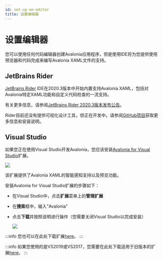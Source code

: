 ```yaml
---
id: set-up-an-editor
title: 设置编辑器
---
```


# 设置编辑器

您可以使用任何代码编辑器创建Avalonia应用程序，但是使用IDE将为您提供使用预览器和代码完成来编写Avalonia XAML文件的支持。

## JetBrains Rider

[JetBrains Rider](https://www.jetbrains.com/rider/) IDE在2020.3版本中开始内置支持Avalonia XAML，包括对Avalonia特定XAML功能和自定义代码检查的一流支持。

有关更多信息，请参阅[JetBrains Rider 2020.3版本发布公告](https://www.jetbrains.com/rider/whatsnew/2020-3/#version-2020-3-avalonia-support)。

Rider目前还没有提供可视化设计工具，但正在开发中。请参阅[GitHub项目](https://github.com/ForNeVeR/AvaloniaRider)获取更多信息和安装说明。

## Visual Studio

如果您正在使用Visual Studio开发Avalonia，您应该安装[Avalonia for Visual Studio](https://marketplace.visualstudio.com/items?itemName=AvaloniaTeam.AvaloniaVS)扩展。

  <div style={{textAlign: 'center'}}>
    <img src="/img/get-started/install-the-avalonia-extension/image (17) (2).png" />
  </div>

该扩展提供了Avalonia XAML的智能感知支持以及预览功能。

安装Avalonia for Visual Studio扩展的步骤如下：

- 在Visual Studio中，点击**扩展**菜单上的**管理扩展**
- 在**搜索**框中，输入"Avalonia"
- 点击**下载**并按照说明进行操作（您需要关闭Visual Studio以完成安装）

  <div style={{textAlign: 'center'}}>
    <img src="/img/get-started/install-the-avalonia-extension/image (3) (1) (1) (1).png" />
  </div>

:::info
您也可以在此处下载扩展[here](https://marketplace.visualstudio.com/items?itemName=AvaloniaTeam.AvaloniaVS)。
:::

:::info
如果您使用的是VS2019或VS2017，您需要在此处下载适用于旧版本的扩展[here](https://marketplace.visualstudio.com/items?itemName=AvaloniaTeam.AvaloniaforVisualStudio)。
:::